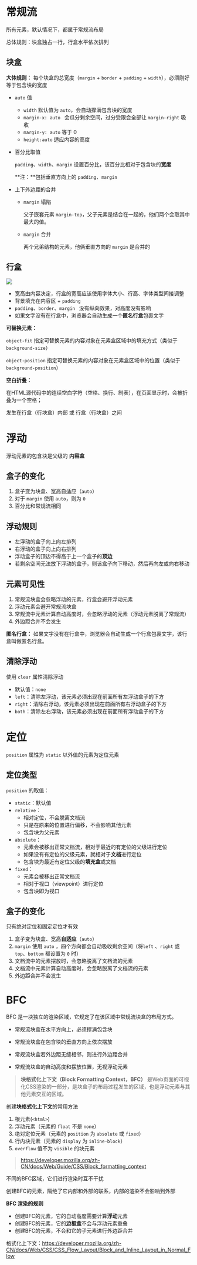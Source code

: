# 常规流

所有元素，默认情况下，都属于常规流布局

总体规则：块盒独占一行，行盒水平依次排列

## 块盒

**大体规则：** 每个块盒的总宽度（`margin` + `border` + `padding` + `width`），必须刚好等于包含块的宽度

- `auto` 值

  - `width` 默认值为 `auto`，会自动撑满包含块的宽度
  - `margin-x: auto ` 会瓜分剩余空间，过分受限会全部让 `margin-right` 吸收
  -  `margin-y: auto` 等于 0
  - `height:auto`  适应内容的高度

- 百分比取值

  `padding`、`width`、`margin` 设置百分比，该百分比相对于包含块的**宽度**

  **注：**包括垂直方向上的 `padding`、`margin`

- 上下外边距的合并

  - `margin` 塌陷

    父子嵌套元素 `margin-top`，父子元素是结合在一起的，他们两个会取其中最大的值。

  - `margin` 合并

    两个兄弟结构的元素，他俩垂直方向的 `margin` 是合并的

## 行盒

![](https://oss.xiefeng.tech/img/20210620171135.png)

- 宽高由内容决定，行盒的宽高应该使用字体大小、行高、字体类型间接调整
- 背景填充在内容区 + `padding` 
- `padding`、`border`、`margin `  没有纵向效果，对高度没有影响
- 如果文字没有在行盒中，浏览器会自动生成一个**匿名行盒**包裹文字

**可替换元素：**

`object-fit` 指定可替换元素的内容对象在元素盒区域中的填充方式（类似于`background-size`）

`object-position` 指定可替换元素的内容对象在元素盒区域中的位置（类似于`background-position`）

**空白折叠：**

在HTML源代码中的连续空白字符（空格、换行、制表），在页面显示时，会被折叠为一个空格；

发生在行盒（行块盒）内部 或 行盒（行块盒）之间

# 浮动

浮动元素的包含块是父级的 **内容盒** 

## 盒子的变化

1. 盒子变为块盒、宽高自适应（`auto`）
2. 对于 `margin` 使用 `auto`，则为 `0`
3. 百分比和常规流相同 

## 浮动规则

- 左浮动的盒子向上向左排列
- 右浮动的盒子向上向右排列
- 浮动盒子的顶边不得高于上一个盒子的**顶边**
- 若剩余空间无法放下浮动的盒子，则该盒子向下移动，然后再向左或向右移动

## 元素可见性

1. 常规流块盒会忽略浮动的元素，行盒会避开浮动元素
2. 浮动元素会避开常规流块盒
3. 常规流中元素计算自动高度时，会忽略浮动的元素（浮动元素脱离了常规流）
4. 外边距合并不会发生

**匿名行盒：** 如果文字没有在行盒中，浏览器会自动生成一个行盒包裹文字，该行盒叫做匿名行盒。

## 清除浮动

使用 `clear` 属性清除浮动

- 默认值：`none` 
- `left`：清除左浮动，该元素必须出现在前面所有左浮动盒子的下方
- `right`：清除右浮动，该元素必须出现在前面所有右浮动盒子的下方
- `both`：清除左右浮动，该元素必须出现在前面所有浮动盒子的下方

# 定位

`position` 属性为 `static` 以外值的元素为定位元素

## 定位类型

`position` 的取值：

- `static`：默认值
- `relative`：
  - 相对定位，不会脱离文档流
  - 只是在原来的位置进行偏移，不会影响其他元素
  - 包含块为父元素
- `absolute`：
  - 元素会被移出正常文档流，相对于最近的有定位的父级进行定位
  - 如果没有有定位的父级元素，就相对于**文档**进行定位
  - 包含块为最近有定位父级的**填充盒**或文档
- `fixed`：
  - 元素会被移出正常文档流
  - 相对于视口（viewpoint）进行定位
  - 包含块即为视口

## 盒子的变化

只有绝对定位和固定定位才有效

1. 盒子变为块盒、宽高**自适应**（`auto`）
2. `margin` 使用 `auto` ，四个方向都会自动吸收剩余空间（将`left` 、`right` 或 `top`、`bottom` 都设置为 `0` 时）
3. 文档流中的元素摆放时，会忽略脱离了文档流的元素
4. 文档流中元素计算自动高度时，会忽略脱离了文档流的元素
5. 外边距合并不会发生

# BFC

BFC 是一块独立的渲染区域，它规定了在该区域中常规流块盒的布局方式。

- 常规流块盒在水平方向上，必须撑满包含块

- 常规流块盒在包含块的垂直方向上依次摆放

- 常规流块盒若外边距无缝相邻，则进行外边距合并

- 常规流块盒的自动高度和摆放位置，无视浮动元素

> **块格式化上下文（Block Formatting Context，BFC）** 是Web页面的可视化CSS渲染的一部分，是块盒子的布局过程发生的区域，也是浮动元素与其他元素交互的区域。

创建**块格式化上下文**的常用方法

1. 根元素(`<html>`)
2. 浮动元素（元素的 `float` 不是 `none`）
3. 绝对定位元素（元素的 `position` 为 `absolute` 或 `fixed`）
4. 行内块元素（元素的 `display` 为 `inline-block`）
5. `overflow` 值不为 `visible` 的块元素

> https://developer.mozilla.org/zh-CN/docs/Web/Guide/CSS/Block_formatting_context

不同的BFC区域，它们进行渲染时互不干扰

创建BFC的元素，隔绝了它内部和外部的联系，内部的渲染不会影响到外部

**BFC 渲染的规则**

- 创建BFC的元素，它的自动高度需要计算**浮动**元素
- 创建BFC的元素，它的**边框盒**不会与浮动元素重叠
- 创建BFC的元素，不会和它的子元素进行外边距合并

格式化上下文：https://developer.mozilla.org/zh-CN/docs/Web/CSS/CSS_Flow_Layout/Block_and_Inline_Layout_in_Normal_Flow

